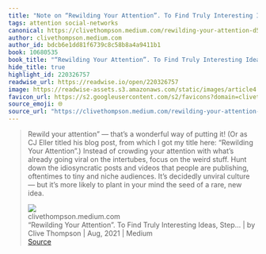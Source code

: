 ```yaml
---
title: "Note on “Rewilding Your Attention”. To Find Truly Interesting Ideas, Step… | by Clive Thompson | Aug, 2021 | Medium via clivethompson.medium.com"
tags: attention social-networks
canonical: https://clivethompson.medium.com/rewilding-your-attention-d518ede18855
author: clivethompson.medium.com
author_id: bdcb6e1dd81f6739c8c58b8a4a9411b1
book: 10680535
book_title: "“Rewilding Your Attention”. To Find Truly Interesting Ideas, Step… | by Clive Thompson | Aug, 2021 | Medium"
hide_title: true
highlight_id: 220326757
readwise_url: https://readwise.io/open/220326757
image: https://readwise-assets.s3.amazonaws.com/static/images/article4.6bc1851654a0.png
favicon_url: https://s2.googleusercontent.com/s2/favicons?domain=clivethompson.medium.com
source_emoji: 🌐
source_url: "https://clivethompson.medium.com/rewilding-your-attention-d518ede18855#:~:text=Rewild%20your%20attention%E2%80%9D,rare%2C%20new%20idea."
---
```


> Rewild your attention” — that’s a wonderful way of putting it! (Or as CJ Eller titled his blog post, from which I got my title here: “Rewilding Your Attention”.)
> Instead of crowding your attention with what’s already going viral on the intertubes, focus on the weird stuff. Hunt down the idiosyncratic posts and videos that people are publishing, oftentimes to tiny and niche audiences. It’s decidedly unviral culture — but it’s more likely to plant in your mind the seed of a rare, new idea.
> <div class="quoteback-footer"><div class="quoteback-avatar"><img class="mini-favicon" src="https://s2.googleusercontent.com/s2/favicons?domain=clivethompson.medium.com"></div><div class="quoteback-metadata"><div class="metadata-inner"><span style="display:none">FROM:</span><div aria-label="clivethompson.medium.com" class="quoteback-author"> clivethompson.medium.com</div><div aria-label="“Rewilding Your Attention”. To Find Truly Interesting Ideas, Step… | by Clive Thompson | Aug, 2021 | Medium" class="quoteback-title"> “Rewilding Your Attention”. To Find Truly Interesting Ideas, Step… | by Clive Thompson | Aug, 2021 | Medium</div></div></div><div class="quoteback-backlink"><a target="_blank" aria-label="go to the full text of this quotation" rel="noopener" href="https://clivethompson.medium.com/rewilding-your-attention-d518ede18855#:~:text=Rewild%20your%20attention%E2%80%9D,rare%2C%20new%20idea." class="quoteback-arrow"> Source</a></div></div>
